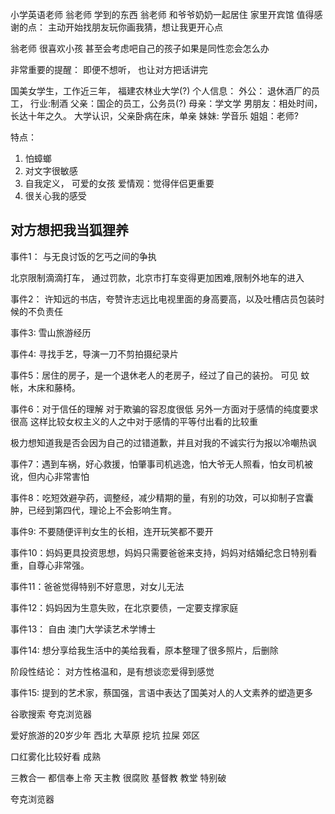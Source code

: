 小学英语老师 翁老师 学到的东西
翁老师 和爷爷奶奶一起居住
家里开宾馆
值得感谢的点：
主动开始找朋友玩你画我猜，想让我更开心点


翁老师 很喜欢小孩 甚至会考虑吧自己的孩子如果是同性恋会怎么办


非常重要的提醒：
即便不想听， 也让对方把话讲完




国美女学生，工作近三年， 福建农林业大学(?)
个人信息：
外公： 退休酒厂的员工， 行业:制酒
父亲：国企的员工，公务员(?)
母亲：学文学
男朋友：相处时间， 长达十年之久。 大学认识，父亲卧病在床，单亲
妹妹: 学音乐
姐姐：老师?


特点：
1. 怕蟑螂
2. 对文字很敏感
3. 自我定义， 可爱的女孩
爱情观：觉得伴侣更重要
4. 很关心我的感受

## 对方想把我当狐狸养 ##
事件1： 与无良讨饭的乞丐之间的争执

北京限制滴滴打车， 通过罚款，北京市打车变得更加困难,限制外地车的进入

事件2： 许知远的书店，夸赞许志远比电视里面的身高要高，以及吐槽店员包装时候的不负责任

事件3: 雪山旅游经历

事件4: 寻找手艺，导演一刀不剪拍摄纪录片

事件5：居住的房子，是一个退休老人的老房子，经过了自己的装扮。 可见 蚊帐，木床和藤椅。

事件6：对于信任的理解
对于欺骗的容忍度很低
另外一方面对于感情的纯度要求很高
这样比较女权主义的人之中对于感情的平等付出看的比较重

极力想知道我是否会因为自己的过错道歉，并且对我的不诚实行为报以冷嘲热讽

事件7：遇到车祸，好心救援，怕肇事司机逃逸，怕大爷无人照看，怕女司机被讹，但内心非常害怕

事件8：吃短效避孕药，调整经，减少精期的量，有别的功效，可以抑制子宫囊肿，已经到第四代，理论上不会影响生育。

事件9: 不要随便评判女生的长相，连开玩笑都不要开

事件10：妈妈更具投资思想，妈妈只需要爸爸来支持，妈妈对结婚纪念日特别看重，自尊心非常强。

事件11：爸爸觉得特别不好意思，对女儿无法

事件12：妈妈因为生意失败，在北京要债，一定要支撑家庭

事件13： 自由
澳门大学读艺术学博士

事件14: 想分享给我生活中的美给我看，原本整理了很多照片，后删除

阶段性结论： 对方性格温和，是有想谈恋爱得到感觉

事件15: 提到的艺术家，蔡国强，言语中表达了国美对人的人文素养的塑造更多


谷歌搜索
夸克浏览器


爱好旅游的20岁少年
西北  大草原 挖坑 拉屎
郊区



口红雾化比较好看 成熟



三教合一 都信奉上帝   天主教 很腐败 
基督教 教堂 特别破


夸克浏览器





